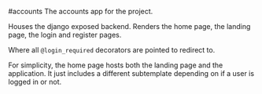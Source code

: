 #accounts
The accounts app for the project.

Houses the django exposed backend. Renders the home page, the landing page, the login and register pages.

Where all ```@login_required``` decorators are pointed to redirect to.

For simplicity, the home page hosts both the landing page and the application. It just includes a different subtemplate 
depending on if a user is logged in or not.

